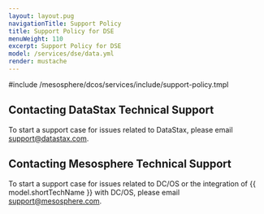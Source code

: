 ```yaml
---
layout: layout.pug
navigationTitle: Support Policy
title: Support Policy for DSE
menuWeight: 110
excerpt: Support Policy for DSE
model: /services/dse/data.yml
render: mustache
---
```


#include /mesosphere/dcos/services/include/support-policy.tmpl


## Contacting DataStax Technical Support
To start a support case for issues related to DataStax, please email support@datastax.com.

## Contacting Mesosphere Technical Support
To start a support case for issues related to DC/OS or the integration of {{ model.shortTechName }} with DC/OS, please email support@mesosphere.com.
